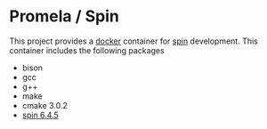 Promela / Spin
==============

This project provides a [docker] container for [spin] development.
This container includes the following packages

-   bison
-   gcc
-   g++
-   make
-   cmake 3.0.2
-   [spin 6.4.5]

  [spin]: http://spinroot.com/spin/whatispin.html
  [spin 6.4.5]: http://spinroot.com/spin/Man/README.html
  [docker]: https://www.docker.com/
